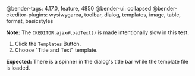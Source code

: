 @bender-tags: 4.17.0, feature, 4850
@bender-ui: collapsed
@bender-ckeditor-plugins: wysiwygarea, toolbar, dialog, templates, image, table, format, basicstyles

**Note:** The `CKEDITOR.ajax#loadText()` is made intentionally slow in this test.

1. Click the `Templates` Button.
2. Choose "Title and Text" template.

**Expected:** There is a spinner in the dialog's title bar while the template file is loaded.
